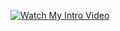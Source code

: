 [![Watch My Intro Video]((https://github.com/Praween-em/myvideo/blob/main/Untitled%20design.gif))](https://praween-em.github.io/myvideo/)

